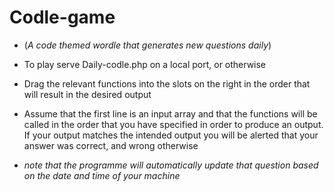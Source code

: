 # Codle-game

* (*A code themed wordle that generates new questions daily*)

* To play serve Daily-codle.php on a local port, or otherwise

* Drag the relevant functions into the slots on the right in the order that will result in the desired output

* Assume that the first line is an input array and that the functions will be called in the order that
you have specified in order to produce an output. If your output matches the intended output you will be alerted
that your answer was correct, and wrong otherwise

* *note that the programme will automatically update that question based on the date and time of your machine*
